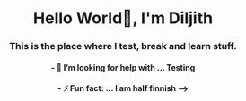 <h1 align="center">Hello World👋, I'm Diljith</h1>
<h3 align="center">This is the place where I test, break and learn stuff.</h3>
<h4 align="center">- 🤔 I’m looking for help with ... Testing</h4>
<h4 align="center">- ⚡ Fun fact: ... I am half finnish --></h4>




<!-- **diljithbalakrishnan/diljithbalakrishnan** is a ✨ _special_ ✨ repository because its `README.md` (this file) appears on your GitHub profile. -->
<!-- 
Here are some ideas to get you started:

- 🔭 I’m currently working on ... QUBE CINEMA INC
- 🌱 I’m currently learning ... Testing
- 👯 I’m looking to collaborate on ... Python
- 🤔 I’m looking for help with ... Testing
- 💬 Ask me about ... Ask me anything
- 📫 How to reach me: ...  [Diljith.com](https://diljithbalakrishnan.github.io/)
- 😄 Pronouns: ... He/Him
- ⚡ Fun fact: ... I am half finnish -->

